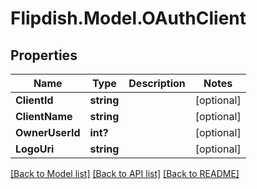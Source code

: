# Flipdish.Model.OAuthClient
## Properties

Name | Type | Description | Notes
------------ | ------------- | ------------- | -------------
**ClientId** | **string** |  | [optional] 
**ClientName** | **string** |  | [optional] 
**OwnerUserId** | **int?** |  | [optional] 
**LogoUri** | **string** |  | [optional] 

[[Back to Model list]](../README.md#documentation-for-models) [[Back to API list]](../README.md#documentation-for-api-endpoints) [[Back to README]](../README.md)

